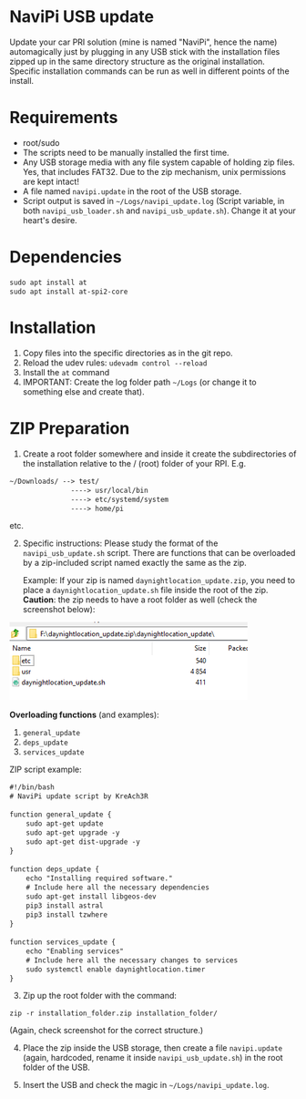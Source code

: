 # NaviPi USB update

Update your car PRI solution (mine is named "NaviPi", hence the name) automagically just by plugging in any USB stick with the installation files zipped up in the same directory structure as the original installation. Specific installation commands can be run as well in different points of the install.


# Requirements
* root/sudo
* The scripts need to be manually installed the first time.
* Any USB storage media with any file system capable of holding zip files. Yes, that includes FAT32. Due to the zip mechanism, unix permissions are kept intact!
* A file named `navipi.update` in the root of the USB storage.
* Script output is saved in `~/Logs/navipi_update.log` (Script variable, in both `navipi_usb_loader.sh` and `navipi_usb_update.sh`). Change it at your heart's desire.

# Dependencies

```
sudo apt install at
sudo apt install at-spi2-core
```

# Installation

1. Copy files into the specific directories as in the git repo.
2. Reload the udev rules: `udevadm control --reload`
3. Install the `at` command
4. IMPORTANT: Create the log folder path `~/Logs` (or change it to something else and create that).

# ZIP Preparation

1. Create a root folder somewhere and inside it create the subdirectories of the installation relative to the / (root) folder of your RPI. E.g.
```
~/Downloads/ --> test/
               ----> usr/local/bin
               ----> etc/systemd/system
               ----> home/pi
```

etc.

2. Specific instructions: Please study the format of the `navipi_usb_update.sh` script. There are functions that can be overloaded by a zip-included script named exactly the same as the zip.

   Example: If your zip is named `daynightlocation_update.zip`, you need to place a `daynightlocation_update.sh` file inside the root of the zip.      
**Caution**: the zip needs to have a root folder as well (check the screenshot below):
<img src="screenshots/dir-structure.png?raw=true">

  **Overloading functions** (and examples):
  1. `general_update`
  2. `deps_update`
  3. `services_update`

  ZIP script example:
```
#!/bin/bash
# NaviPi update script by KreAch3R

function general_update {
    sudo apt-get update
    sudo apt-get upgrade -y
    sudo apt-get dist-upgrade -y
}

function deps_update {
    echo "Installing required software."
    # Include here all the necessary dependencies
    sudo apt-get install libgeos-dev
    pip3 install astral
    pip3 install tzwhere
}

function services_update {
    echo "Enabling services"
    # Include here all the necessary changes to services
    sudo systemctl enable daynightlocation.timer
}
```

3. Zip up the root folder with the command:
```
zip -r installation_folder.zip installation_folder/
```

(Again, check screenshot for the correct structure.)

4. Place the zip inside the USB storage, then create a file `navipi.update` (again, hardcoded, rename it inside `navipi_usb_update.sh`) in the root folder of the USB.

5. Insert the USB and check the magic in `~/Logs/navipi_update.log`.
